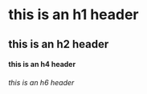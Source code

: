 # this is an h1 header
## this is an h2 header
#### this is an h4 header
###### this is an h6 header
